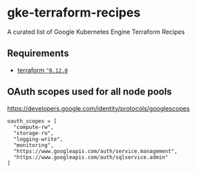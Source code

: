 # gke-terraform-recipes
A curated list of Google Kubernetes Engine Terraform Recipes

## Requirements
- [terraform `^0.12.0`](https://www.terraform.io/)

## OAuth scopes used for all node pools
https://developers.google.com/identity/protocols/googlescopes
```
oauth_scopes = [
  "compute-rw",
  "storage-ro",
  "logging-write",
  "monitoring",
  "https://www.googleapis.com/auth/service.management",
  "https://www.googleapis.com/auth/sqlservice.admin"
]
```